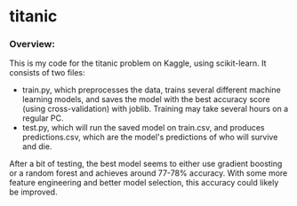 # titanic

### Overview:

This is my code for the titanic problem on Kaggle, using scikit-learn. It consists of two files:
- train.py, which preprocesses the data, trains several different machine learning models, and saves the model with the best accuracy score (using cross-validation)
with joblib. Training may take several hours on a regular PC. 
- test.py, which will run the saved model on train.csv, and produces predictions.csv, which are the model's predictions of who will survive and die. 

After a bit of testing, the best model seems to either use gradient boosting or a random forest and achieves around 77-78% accuracy. With 
some more feature engineering and better model selection, this accuracy could likely be improved. 
